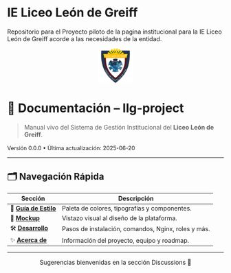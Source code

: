 # IE Liceo León de Greiff 
Repositorio para el Proyecto piloto de la pagina institucional para la IE Liceo León de Greiff acorde a las necesidades de la entidad.

<p align="center">
  <img src="images/logo.png" width="80" />
</p>

# 📖 Documentación – **llg-project**

> Manual vivo del Sistema de Gestión Institucional del **Liceo León de Greiff**.

<span style="font-size:0.8rem;">Versión 0.0.0 • Última actualización: 2025-06-20</span>

---

## 🗂️ Navegación Rápida

| Sección | Descripción |
|---------|-------------|
| 🎨 **[Guía de Estilo](guia-estilos)** | Paleta de colores, tipografías y componentes. |
| 👀 **[Mockup](mockup)** | Vistazo visual al diseño de la plataforma. |
| 🛠️ **[Desarrollo](desarrollo)** | Pasos de instalación, comandos, Nginx, roles y más. |
| ✨ **[Acerca de](acerca-de)** | Información del proyecto, equipo y roadmap. |

---
<p align="center">Sugerencias bienvenidas en la sección Discussions 🙌</p>
